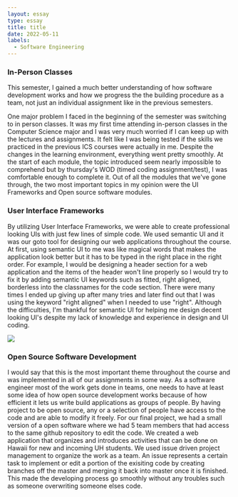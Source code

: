 ```yaml
---
layout: essay
type: essay
title: title
date: 2022-05-11
labels:
  - Software Engineering
---
```


### In-Person Classes

This semester, I gained a much better understanding of how software development works and how we progress the the building procedure as a team, not just an individual assignment like in the previous semesters. 

One major problem I faced in the beginning of the semester was switching to in person classes. It was my first time attending in-person classes in the Computer Science major and I was very much worried if I can keep up with the lectures and assignments. It felt like I was being tested if the skills we practiced in the previous ICS courses were actually in me. Despite the changes in the learning environment, everything went pretty smoothly. At the start of each module, the topic introduced seem nearly impossible to comprehend but by thursday's WOD (timed coding assignment/test), I was comfortable enough to complete it. Out of all the modules that we've gone through, the two most important topics in my opinion were the UI Frameworks and Open source software modules.

### User Interface Frameworks

By utilizing User Interface Frameworks, we were able to create professional looking UIs with just few lines of simple code. We used semantic UI and it was our goto tool for designing our web applications throughout the course. At first, using semantic UI to me was like magical words that makes the application look better but it has to be typed in the right place in the right order. For example, I would be designing a header section for a web application and the items of the header won't line properly so I would try to fix it by adding semantic UI keywords such as fitted, right aligned, borderless into the classnames for the code section. There were many times I ended up giving up after many tries and later find out that I was using the keyword "right aligned" when I needed to use "right". Although the difficulties, I'm thankful for semantic UI for helping me design decent looking UI's despite my lack of knowledge and experience in design and UI coding. 

<img class="ui medium image"  src="../images/clone_pixar.png">

### Open Source Software Development

I would say that this is the most important theme throughout the course and was implemented in all of our assignments in some way. As a software engineer most of the work gets done in teams, one needs to have at least some idea of how open source development works because of how efficient it lets us write build applications as groups of people. By having project to be open source, any or a selection of people have access to the code and are able to modify it freely. For our final project, we had a small version of a open software where we had 5 team members that had access to the same github repository to edit the code. We created a web application that organizes and introduces activities that can be done on Hawaii for new and incoming UH students. We used issue driven project management to organize the work as a team. An issue represents a certain task to implement or edit a portion of the exisiting code by creating branches off the master and merging it back into master once it is finished. This made the developing process go smoothly without any troubles such as someone overwriting someone elses code.
